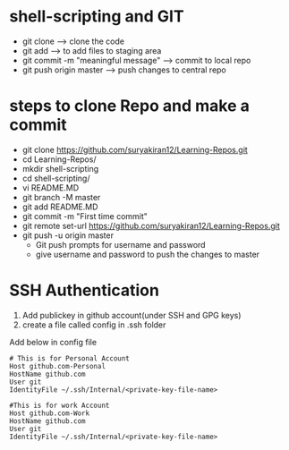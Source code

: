 # shell-scripting and GIT

* git clone <URL>                    --> clone the code
* git add <file-name>                --> to add files to staging area
* git commit -m "meaningful message" --> commit to local repo
* git push origin master             --> push changes to central repo

# steps to clone Repo and make a commit

* git clone https://github.com/suryakiran12/Learning-Repos.git
* cd Learning-Repos/
* mkdir shell-scripting
* cd shell-scripting/
* vi README.MD
* git branch -M master
* git add README.MD
* git commit -m "First time commit"
* git remote set-url https://github.com/suryakiran12/Learning-Repos.git
* git push -u origin master
   * Git push prompts for username and password
   * give username and password to push the changes to master

# SSH Authentication

1. Add publickey in github account(under SSH and GPG keys)
2. create a file called config in .ssh folder
  
Add below in config file

   ```
   # This is for Personal Account
   Host github.com-Personal
   HostName github.com
   User git
   IdentityFile ~/.ssh/Internal/<private-key-file-name>

   #This is for work Account
   Host github.com-Work
   HostName github.com
   User git
   IdentityFile ~/.ssh/Internal/<private-key-file-name>

   ```